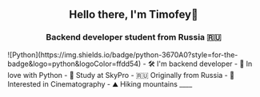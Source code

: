 <h2 align="center">Hello there, I'm Timofey🖖</h2>
<h3 align="center">Backend developer student from Russia 🇷🇺</h3>
![Python](https://img.shields.io/badge/python-3670A0?style=for-the-badge&logo=python&logoColor=ffdd54)
- 🛠 I'm backend developer
- 🐍 In love with Python
- 📖 Study at SkyPro
- 🇷🇺 Originally from Russia
- 👀 Interested in Cinematography
- ⛰ Hiking mountains
____
